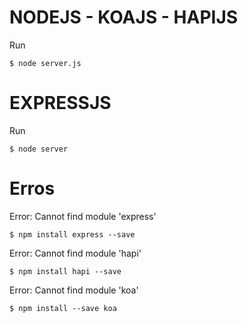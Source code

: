 # NODEJS - KOAJS - HAPIJS

Run
```
$ node server.js
```

# EXPRESSJS

Run
```
$ node server
```

# Erros

Error: Cannot find module 'express'
```
$ npm install express --save
```

Error: Cannot find module 'hapi'
```
$ npm install hapi --save
```

Error: Cannot find module 'koa'
```
$ npm install --save koa
```



